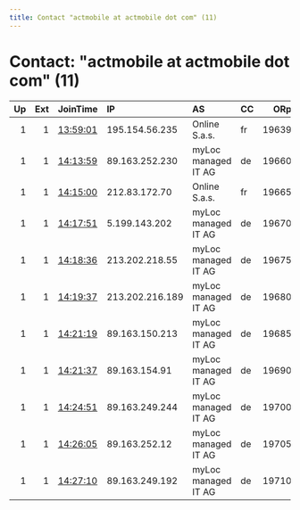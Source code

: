 ```yaml
---
title: Contact "actmobile at actmobile dot com" (11)
---
```


# Contact: "actmobile at actmobile dot com" (11)

|   Up |   Ext | JoinTime                                                                                            | IP              | AS                  | CC   |   ORp |   Dirp | OS    | Version   | Nickname        |   eFamMembers |
|-----:|------:|:----------------------------------------------------------------------------------------------------|:----------------|:--------------------|:-----|------:|-------:|:------|:----------|:----------------|--------------:|
|    1 |     1 | [13:59:01](https://metrics.torproject.org/rs.html#details/1AD9B8DAAC9CB67AD51D5B3BEE95C29D442FC4C6) | 195.154.56.235  | Online S.a.s.       | fr   | 19639 |      0 | Linux | 0.4.5.7   | CdgExitRelay    |             1 |
|    1 |     1 | [14:13:59](https://metrics.torproject.org/rs.html#details/955BA5EC1F3BB3AF0A7929E8392AA0EFC948CDA8) | 89.163.252.230  | myLoc managed IT AG | de   | 19660 |      0 | Linux | 0.4.5.7   | 166DusExitRelay |             1 |
|    1 |     1 | [14:15:00](https://metrics.torproject.org/rs.html#details/3D79F061C0E12A2B52D3B51E29E91A69755D83B6) | 212.83.172.70   | Online S.a.s.       | fr   | 19665 |      0 | Linux | 0.4.5.7   | 382CdgExitRelay |             1 |
|    1 |     1 | [14:17:51](https://metrics.torproject.org/rs.html#details/FBFA03C2F18342C7D642108076EDF097570D1F4A) | 5.199.143.202   | myLoc managed IT AG | de   | 19670 |      0 | Linux | 0.4.5.7   | 177DusExitRelay |             1 |
|    1 |     1 | [14:18:36](https://metrics.torproject.org/rs.html#details/D9CC374CA6E2B33106AFFDA1C04F05D57E27F8F3) | 213.202.218.55  | myLoc managed IT AG | de   | 19675 |      0 | Linux | 0.4.5.7   | 179DusExitRelay |             1 |
|    1 |     1 | [14:19:37](https://metrics.torproject.org/rs.html#details/7BE4E70CFFE53C480C46655F91C13D70A97EFF0B) | 213.202.216.189 | myLoc managed IT AG | de   | 19680 |      0 | Linux | 0.4.5.7   | 181DusExitRelay |             1 |
|    1 |     1 | [14:21:19](https://metrics.torproject.org/rs.html#details/FC14F1FAF293FE8ABE8E5B99274294EEC858F4A7) | 89.163.150.213  | myLoc managed IT AG | de   | 19685 |      0 | Linux | 0.4.5.7   | 195DusExitRelay |             1 |
|    1 |     1 | [14:21:37](https://metrics.torproject.org/rs.html#details/598674944DE0ABF607BD3C34CCF3A8DFAF822204) | 89.163.154.91   | myLoc managed IT AG | de   | 19690 |      0 | Linux | 0.4.5.7   | 204DusExitRelay |             1 |
|    1 |     1 | [14:24:51](https://metrics.torproject.org/rs.html#details/C4FAB5DB9CE1CECB95DCE1D104118DEEED294A1A) | 89.163.249.244  | myLoc managed IT AG | de   | 19700 |      0 | Linux | 0.4.5.7   | 219DusExitRelay |             1 |
|    1 |     1 | [14:26:05](https://metrics.torproject.org/rs.html#details/86FE5A0001826F4032581AFCAAEBE359DB9A6813) | 89.163.252.12   | myLoc managed IT AG | de   | 19705 |      0 | Linux | 0.4.5.7   | 220DusExitRelay |             1 |
|    1 |     1 | [14:27:10](https://metrics.torproject.org/rs.html#details/5CB57EE3ECA83AE1FA89F0740B2BFA49702A1B0E) | 89.163.249.192  | myLoc managed IT AG | de   | 19710 |      0 | Linux | 0.4.5.7   | 221DusExitRelay |             1 |
